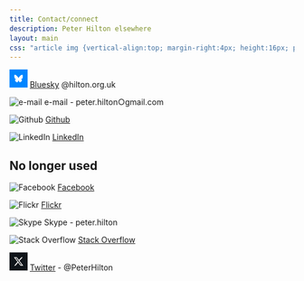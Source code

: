 ```yaml
---
title: Contact/connect
description: Peter Hilton elsewhere
layout: main
css: "article img {vertical-align:top; margin-right:4px; height:16px; position:relative; top:3px;}"
---
```


![Blueskey](picture/social/minimal/bluesky.png) [Bluesky](https://bsky.app/profile/hilton.org.uk) @hilton.org.uk

![e-mail](picture/social/minimal/email.png) e-mail - peter.hilton○gmail.com

![Github](picture/social/minimal/github.png) [Github](https://github.com/hilton)

![LinkedIn](picture/social/minimal/linkedin.png) [LinkedIn](http://www.linkedin.com/in/peterhilton)

## No longer used

![Facebook](picture/social/minimal/facebook.png) [Facebook](http://www.facebook.com/profile.php?id=578484777)

![Flickr](picture/social/minimal/flickr-2.png) [Flickr](https://www.flickr.com/photos/peterhilton/)

<!-- ![Foursquare](picture/social/minimal/foursquare.png) [Foursquare](https://foursquare.com/peterhilton) -->

![Skype](picture/social/minimal/skype.png) Skype - peter.hilton

![Stack Overflow](picture/social/minimal/stackoverflow.png) [Stack Overflow](http://stackoverflow.com/users/2670/peter-hilton)

![X](picture/social/minimal/x.png) [Twitter](http://x.com/PeterHilton) - @PeterHilton
